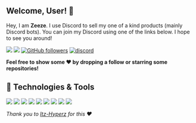 ## Welcome, User! 👋

Hey, I am **Zeeze**. I use Discord to sell my one of a kind products (mainly Discord bots). You can join my Discord using one of the links below. I hope to see you around!

![](https://hit.yhype.me/github/profile?user_id=179350283)
![](https://komarev.com/ghpvc/?username=14zeeze&label=Views&color=lightgrey)
[![GitHub followers](https://img.shields.io/github/followers/14zeeze?label=Follow&style=social)](https://github.com/14zeeze)
[![discord](https://img.shields.io/badge/Join_Discord-5865F2.svg?&style=flat-square&logo=discord&logoColor=white&link=https://discord.gg/RhZ6ksFNG8)](https://discord.gg/RhZ6ksFNG8)

<b>Feel free to show some ❤️ by dropping a follow or starring some repositories!</b>

## 🔧 Technologies & Tools
![](https://img.shields.io/badge/OS-Ubuntu-informational?style=flat&logo=ubuntu&logoColor=white&color=9B9B9B)
![](https://img.shields.io/badge/Editor-VS_Code-informational?style=flat&logo=vscode&logoColor=white&color=9B9B9B)
![](https://img.shields.io/badge/Code-JavaScript-informational?style=flat&logo=javascript&logoColor=white&color=9B9B9B)
![](https://img.shields.io/badge/Code-Node.JS-nformational?style=flat&logo=nodedotjs&logoColor=white&color=9B9B9B)
![](https://img.shields.io/badge/Code-HTML%20&%20CSS-informational?style=flat&logo=HTML5&logoColor=white&color=9B9B9B)
![](https://img.shields.io/badge/Tools-MySQL-informational?style=flat&logo=mysql&logoColor=white&color=9B9B9B)
![](https://img.shields.io/badge/Tools-NPM-informational?style=flat&logo=npm&logoColor=white&color=9B9B9B)
![](https://img.shields.io/badge/Tools-Spotify-informational?style=flat&logo=spotify&logoColor=white&color=9B9B9B)
![](https://img.shields.io/badge/Tools-GitHub-informational?style=flat&logo=github&logoColor=white&color=9B9B9B)

[discord]: https://discord.gg/RhZ6ksFNG8
[hireme]: https://discord.gg/RhZ6ksFNG8

*Thank you to [Itz-Hyperz](https://github.com/Itz-Hyperz) for this ❤️*
